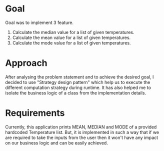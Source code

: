 # Goal

Goal was to implement 3 feature.

1. Calculate the median value for a list of given temperatures.
2. Calculate the mean value for a list of given temperatures.
3. Calculate the mode value for a list of given temperatures.

# Approach

After analysing the problem statement and to achieve the desired goal, I decided to use "Strategy design pattern" which
help us to execute the different computation strategy during runtime. It has also helped me to isolate the business
logic of a class from the implementation details.

# Requirements

Currently, this application prints MEAN, MEDIAN and MODE of a provided hardcoded Temperature list. But, it is
implemented in such a way that if we are required to take the inputs from the user then it won't have any impact on our
business logic and can be easily achieved.